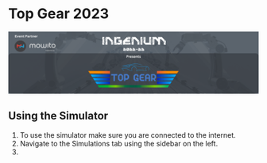 # Top Gear 2023
![TopGearLogo](/data/full_width.png "title")
## Using the Simulator
1. To use the simulator make sure you are connected to the internet.
2. Navigate to the Simulations tab using the sidebar on the left.
3. 